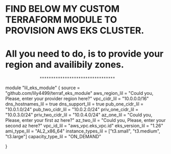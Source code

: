 # FIND BELOW MY CUSTOM TERRAFORM MODULE TO PROVISION AWS EKS CLUSTER.
# All you need to do, is to provide your region and availibily zones.

                   *********************************

module "lil_eks_module" {
  source            = "github.com/lily4499/terraf_eks_module"
  aws_region_lil    = "Could you, Please, enter your provider region here?"
  vpc_cidr_lil      = "10.0.0.0/16"
  dns_hostnames_lil  = true
  dns_support_lil    = true
  pub_one_cidr_lil   = "10.0.1.0/24"
  pub_two_cidr_lil   = "10.0.2.0/24"
  priv_one_cidr_lil  = "10.0.3.0/24"
  priv_two_cidr_lil  = "10.0.4.0/24"
  az_one_lil         = "Could you, Please, enter your first az here?"
  az_two_lil         = "Could you, Please, enter your second az here?"
  vpc_id_lil         = "aws_vpc.eks_vpc.id"
  eks_version_lil    = "1.26"
  ami_type_lil       = "AL2_x86_64"
  instance_types_lil = ["t3.small", "t3.medium", "t3.large"]
  capacity_type_lil  = "ON_DEMAND"

}